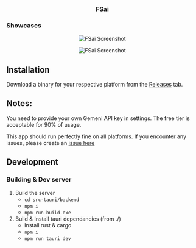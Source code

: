 <h3 align="center">
    <strong>FSai</strong>
</h3>

### Showcases

<p align="center">
    <img src="https://play.maple.music/SMS/uploads/Screenshot%202025-06-27%20170802.png" alt="FSai Screenshot">
</p>


<p align="center">
    <img src="https://play.maple.music/SMS/uploads/Screenshot%202025-06-27%20170908.png" alt="FSai Screenshot">
</p>


## Installation

Download a binary for your respective platform from the [Releases](https://github.com/Cattn/FSai/releases/latest) tab.


## Notes:
You need to provide your own Gemeni API key in settings. The free tier is acceptable for 90% of usage. 

This app should run perfectly fine on all platforms. If you encounter any issues, please create an [issue here](https://github.com/Cattn/FSai/issues/new)

## Development 

### Building & Dev server

1. Build the server
    - ``cd src-tauri/backend``
    - ``npm i``
    - ``npm run build-exe``
2. Build & Install tauri dependancies (from ./)
    - Install rust & cargo
    - ``npm i``
    - ``npm run tauri dev``
